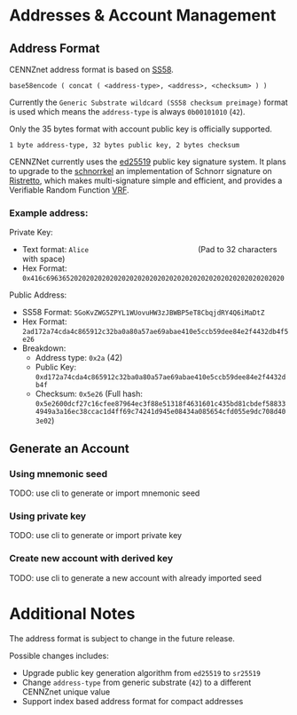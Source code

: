 # Addresses & Account Management

## Address Format

CENNZnet address format is based on [SS58](https://github.com/paritytech/substrate/wiki/External-Address-Format-(SS58)).

```
base58encode ( concat ( <address-type>, <address>, <checksum> ) )
```

Currently the `Generic Substrate wildcard (SS58 checksum preimage)` format is used which means the `address-type` is always `0b00101010` (`42`).

Only the 35 bytes format with account public key is officially supported.

```
1 byte address-type, 32 bytes public key, 2 bytes checksum
```

CENNZNet currently uses the [ed25519](https://ed25519.cr.yp.to/) public key signature system. It plans to upgrade to the [schnorrkel](https://crates.parity.io/schnorrkel/index.html) an implementation of Schnorr signature on [Ristretto](https://ristretto.group/why_ristretto.html), which makes multi-signature simple and efficient, and provides a Verifiable Random Function [VRF](https://github.com/w3f/schnorrkel).

### Example address:

Private Key:

- Text format: `Alice                           `  (Pad to 32 characters with space)
- Hex Format: `0x416c696365202020202020202020202020202020202020202020202020202020`

Public Address:

- SS58 Format: `5GoKvZWG5ZPYL1WUovuHW3zJBWBP5eT8CbqjdRY4Q6iMaDtZ`
- Hex Format: `2ad172a74cda4c865912c32ba0a80a57ae69abae410e5ccb59dee84e2f4432db4f5e26`
- Breakdown:
  - Address type: `0x2a` (42)
  - Public Key: `0xd172a74cda4c865912c32ba0a80a57ae69abae410e5ccb59dee84e2f4432db4f`
  - Checksum: `0x5e26` (Full hash: `0x5e2600dcf27c16cfee87964ec3f88e51318f4631601c435bd81cbdef588334949a3a16ec38ccac1d4ff69c74241d945e08434a085654cfd055e9dc708d403e02`)

## Generate an Account
### Using mnemonic seed

TODO: use cli to generate or import mnemonic seed

### Using private key

TODO: use cli to generate or import private key

### Create new account with derived key

TODO: use cli to generate a new account with already imported seed

# Additional Notes

The address format is subject to change in the future release.

Possible changes includes:

- Upgrade public key generation algorithm from `ed25519` to `sr25519`
- Change `address-type` from generic substrate (`42`) to a different CENNZnet unique value
- Support index based address format for compact addresses